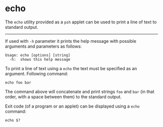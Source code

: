# echo

The `echo` utility provided as a `psh` applet can be used to print a line of text to standard output.

---

If used with `-h` parameter it prints the help message with possible arguments and parameters as follows:

```console
Usage: echo [options] [string]
  -h:  shows this help message
```

To print a line of text using a `echo` the text must be specified as an argument. Following command:

```console
echo foo bar
```

The command above will concatenate and print strings `foo` and `bar` (in that order, with a space between them) to the
standard output.

Exit code (of a program or an applet) can be displayed using a `echo` command:

```console
echo $?
```

